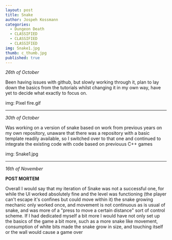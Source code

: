 ```yaml
---
layout: post
title: Snake
author: Jospeh Kossmann
categories:
  - Dungeon Death
  - CLASSIFIED
  - CLASSIFIED
  - CLASSIFIED
img: Snake1.jpg
thumb: c_thumb.jpg
published: true
---
```

<i>26th of October</i>

Been having issues with github, but slowly working through it, plan to lay down the basics from the tutorials whilst changing it in my own way, have yet to decide what exactly to focus on.


img: Pixel fire.gif

---
<i>30th of October</i>

Was working on a version of snake based on work from previous years on my own repository, unaware that there was a repository with a basic template readily available, so I switched over to that one and continued to integrate the existing code with code based on previouus C++ games

img: Snake1.jpg

---
<i>16th of November</i>

<b>POST MORTEM</b>

Overall I would say that my iteration of Snake was not a successful one, for while the UI worked absolutely fine and the level was functioning (the player can't escape it's confines but could move within it) the snake growing mechanic only worked once, and movement is not continuous as is usual of snake, and was more of a "press to move a certain distance" sort of control scheme. If I had dedicated myself a bit more I would have not only set up the basics of the game a bit more, such as a more snake like movement, consumption of white bits made the snake grow in size, and touching itself or the wall would cause a game over

